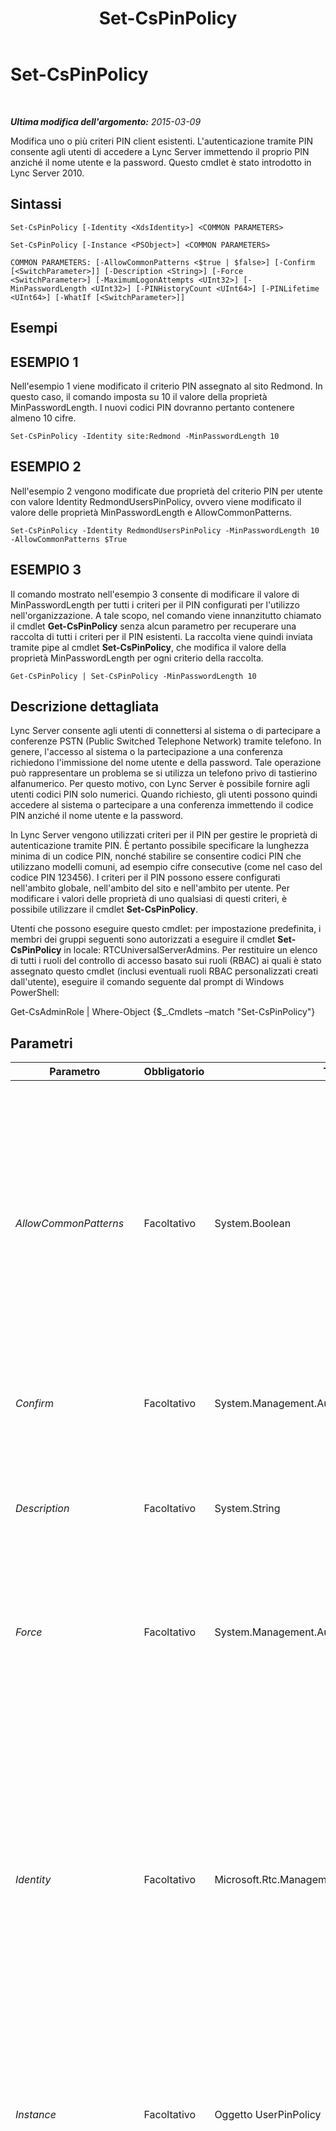 ﻿---
title: Set-CsPinPolicy
TOCTitle: Set-CsPinPolicy
ms:assetid: f0e1afb9-4c71-45c5-8093-6cd12db3d697
ms:mtpsurl: https://technet.microsoft.com/it-it/library/Gg412997(v=OCS.15)
ms:contentKeyID: 49302415
ms.date: 08/24/2015
mtps_version: v=OCS.15
ms.translationtype: HT
---

# Set-CsPinPolicy

 

_**Ultima modifica dell'argomento:** 2015-03-09_

Modifica uno o più criteri PIN client esistenti. L'autenticazione tramite PIN consente agli utenti di accedere a Lync Server immettendo il proprio PIN anziché il nome utente e la password. Questo cmdlet è stato introdotto in Lync Server 2010.

## Sintassi

    Set-CsPinPolicy [-Identity <XdsIdentity>] <COMMON PARAMETERS>

    Set-CsPinPolicy [-Instance <PSObject>] <COMMON PARAMETERS>

    COMMON PARAMETERS: [-AllowCommonPatterns <$true | $false>] [-Confirm [<SwitchParameter>]] [-Description <String>] [-Force <SwitchParameter>] [-MaximumLogonAttempts <UInt32>] [-MinPasswordLength <UInt32>] [-PINHistoryCount <UInt64>] [-PINLifetime <UInt64>] [-WhatIf [<SwitchParameter>]]

## Esempi

## ESEMPIO 1

Nell'esempio 1 viene modificato il criterio PIN assegnato al sito Redmond. In questo caso, il comando imposta su 10 il valore della proprietà MinPasswordLength. I nuovi codici PIN dovranno pertanto contenere almeno 10 cifre.

    Set-CsPinPolicy -Identity site:Redmond -MinPasswordLength 10

## ESEMPIO 2

Nell'esempio 2 vengono modificate due proprietà del criterio PIN per utente con valore Identity RedmondUsersPinPolicy, ovvero viene modificato il valore delle proprietà MinPasswordLength e AllowCommonPatterns.

    Set-CsPinPolicy -Identity RedmondUsersPinPolicy -MinPasswordLength 10 -AllowCommonPatterns $True

## ESEMPIO 3

Il comando mostrato nell'esempio 3 consente di modificare il valore di MinPasswordLength per tutti i criteri per il PIN configurati per l'utilizzo nell'organizzazione. A tale scopo, nel comando viene innanzitutto chiamato il cmdlet **Get-CsPinPolicy** senza alcun parametro per recuperare una raccolta di tutti i criteri per il PIN esistenti. La raccolta viene quindi inviata tramite pipe al cmdlet **Set-CsPinPolicy**, che modifica il valore della proprietà MinPasswordLength per ogni criterio della raccolta.

    Get-CsPinPolicy | Set-CsPinPolicy -MinPasswordLength 10

## Descrizione dettagliata

Lync Server consente agli utenti di connettersi al sistema o di partecipare a conferenze PSTN (Public Switched Telephone Network) tramite telefono. In genere, l'accesso al sistema o la partecipazione a una conferenza richiedono l'immissione del nome utente e della password. Tale operazione può rappresentare un problema se si utilizza un telefono privo di tastierino alfanumerico. Per questo motivo, con Lync Server è possibile fornire agli utenti codici PIN solo numerici. Quando richiesto, gli utenti possono quindi accedere al sistema o partecipare a una conferenza immettendo il codice PIN anziché il nome utente e la password.

In Lync Server vengono utilizzati criteri per il PIN per gestire le proprietà di autenticazione tramite PIN. È pertanto possibile specificare la lunghezza minima di un codice PIN, nonché stabilire se consentire codici PIN che utilizzano modelli comuni, ad esempio cifre consecutive (come nel caso del codice PIN 123456). I criteri per il PIN possono essere configurati nell'ambito globale, nell'ambito del sito e nell'ambito per utente. Per modificare i valori delle proprietà di uno qualsiasi di questi criteri, è possibile utilizzare il cmdlet **Set-CsPinPolicy**.

Utenti che possono eseguire questo cmdlet: per impostazione predefinita, i membri dei gruppi seguenti sono autorizzati a eseguire il cmdlet **Set-CsPinPolicy** in locale: RTCUniversalServerAdmins. Per restituire un elenco di tutti i ruoli del controllo di accesso basato sui ruoli (RBAC) ai quali è stato assegnato questo cmdlet (inclusi eventuali ruoli RBAC personalizzati creati dall'utente), eseguire il comando seguente dal prompt di Windows PowerShell:

Get-CsAdminRole | Where-Object {$\_.Cmdlets –match "Set-CsPinPolicy"}

## Parametri


<table>
<colgroup>
<col style="width: 25%" />
<col style="width: 25%" />
<col style="width: 25%" />
<col style="width: 25%" />
</colgroup>
<thead>
<tr class="header">
<th>Parametro</th>
<th>Obbligatorio</th>
<th>Tipo</th>
<th>Descrizione</th>
</tr>
</thead>
<tbody>
<tr class="odd">
<td><p><em>AllowCommonPatterns</em></p></td>
<td><p>Facoltativo</p></td>
<td><p>System.Boolean</p></td>
<td><p>Indica se i modelli comuni sono consentiti o meno nei codici PIN. I formati comuni includono la ripetizione delle cifre (225577), 4 o più cifre consecutive (991234) e i PIN che corrispondono al numero di telefono o al numero di interno di un utente. Se questo parametro è impostato su True, i modelli comuni sono consentiti (ad esempio, il codice PIN 123456 che include cifre consecutive). Se è impostato su False, i modelli comuni non sono consentiti. Il valore predefinito è False.</p></td>
</tr>
<tr class="even">
<td><p><em>Confirm</em></p></td>
<td><p>Facoltativo</p></td>
<td><p>System.Management.Automation.SwitchParameter</p></td>
<td><p>Viene visualizzata una richiesta di conferma prima di eseguire il comando.</p></td>
</tr>
<tr class="odd">
<td><p><em>Description</em></p></td>
<td><p>Facoltativo</p></td>
<td><p>System.String</p></td>
<td><p>Consente agli amministratori di fornire un testo aggiuntivo associato al criterio PIN. Ad esempio, il parametro Description potrebbe includere informazioni sugli utenti a cui assegnare il criterio.</p></td>
</tr>
<tr class="even">
<td><p><em>Force</em></p></td>
<td><p>Facoltativo</p></td>
<td><p>System.Management.Automation.SwitchParameter</p></td>
<td><p>Consente di non visualizzare i messaggi relativi agli errori non irreversibili che possono verificarsi durante l'esecuzione del comando.</p></td>
</tr>
<tr class="odd">
<td><p><em>Identity</em></p></td>
<td><p>Facoltativo</p></td>
<td><p>Microsoft.Rtc.Management.Xds.XdsIdentity</p></td>
<td><p>Identificatore univoco assegnato al criterio al momento della relativa creazione. È possibile assegnare i criteri per il PIN con ambito globale, nell'ambito del sito o nell'ambito per utente. Per fare riferimento all'istanza globale, utilizzare la seguente sintassi: -Identity global. Per fare riferimento a un criterio nell'ambito del sito, utilizzare una sintassi analoga alla seguente: -Identity site:Redmond. Per fare riferimento a un criterio per utente, utilizzare una sintassi analoga alla seguente: -Identity RedmondPinPolicy.</p>
<p>Se il parametro Identity non viene specificato, il cmdlet <strong>Set-CsPinPolicy</strong> modificherà il criterio globale.</p></td>
</tr>
<tr class="even">
<td><p><em>Instance</em></p></td>
<td><p>Facoltativo</p></td>
<td><p>Oggetto UserPinPolicy</p></td>
<td><p>Consente di passare al cmdlet un riferimento a un oggetto anziché impostare singoli valori di parametro.</p></td>
</tr>
<tr class="odd">
<td><p><em>MaximumLogonAttempts</em></p></td>
<td><p>Facoltativo</p></td>
<td><p>System.UInt32</p></td>
<td><p>Indica il numero di errori di accesso consecutivi consentiti prima che il codice PIN di un utente venga bloccato automaticamente. Gli errori di accesso vengono conteggiati in due modi: come errori di accesso locali e come errori di accesso globali. Quando un utente tenta per la prima volta di eseguire l'accesso, inizia una nuova finestra di osservazione di 30 minuti. Ogni accesso non riuscito nel corso dei 30 minuti viene registrato come errore di accesso locale e come errore di accesso globale. Se durante i 30 minuti della finestra di osservazione l'utente raggiunge il valore impostato per MaximumLogonAttempts, verrà bloccato temporaneamente e non potrà accedere al sistema per un'ora. Durante tale intervallo non sarà autorizzato a eseguire l'accesso con l'autenticazione tramite PIN anche se fornisce il codice PIN corretto.</p>
<p>Allo scadere del periodo di blocco, il valore relativo ai tentativi di accesso locali dell'utente verrà reimpostato su 0, mentre il valore relativo ai tentativi di accesso globali resterà invariato. Se l'utente continua a sbagliare l'accesso, alla fine raggiungerà anche il numero massimo consentito di tentativi di accesso globali. A quel punto, il codice PIN verrà bloccato dal sistema e l'utente non potrà utilizzare l'autenticazione tramite PIN finché un amministratore non sbloccherà il codice.</p>
<p>Il numero massimo di tentativi di accesso consentiti inoltre varia in base alle dimensioni del codice PIN. Non viene pertanto visualizzato un valore predefinito per la proprietà MaximumLogonAttempts quando si esegue il cmdlet <strong>Get-CsPinPolicy</strong>. Per impostazione predefinita, un codice PIN con lunghezza pari a 4 consente agli utenti 10 tentativi di accesso locali e 100 tentativi di accesso globali. Un codice PIN con lunghezza pari a 5 consente 25 tentativi di accesso locali e 1000 tentativi di accesso globali, mentre i codici PIN con una lunghezza superiore a 6 consentono 25 tentativi locali e 5000 tentativi globali. Se si specifica un valore per la proprietà MaximumLogonAttempts, tale valore verrà utilizzato come numero massimo consentito di tentativi di accesso locali. Il valore relativo al numero di accessi globali invece non cambia, indipendentemente dal valore assegnato a MaximumLogonAttempts.</p>
<p>Ogni volta che un utente riesce ad accedere utilizzando l'autenticazione tramite PIN, il conteggio dei tentativi di accesso locali non riusciti viene reimpostato su 0. Il conteggio dei tentativi di accesso globali invece viene reimpostato solo quando un amministratore sblocca il codice PIN di un utente.</p>
<p>MaximumLogonAttempts può essere impostata su qualsiasi valore intero compreso tra 1 e 999 incluso. Non è tuttavia consigliabile modificare questa proprietà. Quando è impostata su un valore null (valore predefinito) Lync Server 2013 calcola automaticamente i criteri di blocco. In questo modo, in genere, viene offerto il massimo livello di sicurezza.</p></td>
</tr>
<tr class="even">
<td><p><em>MinPasswordLength</em></p></td>
<td><p>Facoltativo</p></td>
<td><p>System.UInt32</p></td>
<td><p>La lunghezza minima consentita (ovvero il numero minimo di cifre) in un numero PIN. Ad esempio, se MinPasswordLength è impostato su 8, il codice PIN 1259 verrà rifiutato perché contiene solo 4 cifre. I codici PIN devono essere costituiti da almeno 4 cifre e da un numero massimo di 24 cifre. Il valore predefinito è 5.</p></td>
</tr>
<tr class="odd">
<td><p><em>PINHistoryCount</em></p></td>
<td><p>Facoltativo</p></td>
<td><p>System.UInt64</p></td>
<td><p>Indica la frequenza con cui gli utenti sono autorizzati a riutilizzare lo stesso codice PIN. Ad esempio, se PINHistoryCount è impostato su 3, le prime tre volte in cui reimpostano i propri codici PIN, gli utenti dovranno utilizzare un nuovo codice. Alla quarta reimpostazione, potranno riutilizzare il primo codice PIN utilizzato. Alla quinta reimpostazione, potranno riutilizzare il secondo codice PIN e così via. Il conteggio della cronologia PIN può essere rappresentato da un qualsiasi numero intero compreso tra 0 e 20 inclusi. 0 significa che gli utenti possono utilizzare più volte lo stesso codice PIN. Per impostazione predefinita, PINHistoryCount è configurato su 0.</p>
<p>Se PINLifetime è impostato su un valore maggiore di 0, anche PINHistoryCount dovrà essere maggiore di 0. Ad esempio, non è possibile impostare PINLifetime su 30 e lasciare PINHistoryCount impostato su 0.</p></td>
</tr>
<tr class="even">
<td><p><em>PINLifetime</em></p></td>
<td><p>Facoltativo</p></td>
<td><p>System.UInt64</p></td>
<td><p>Indica il periodo di validità (in giorni) del codice PIN. Alla scadenza, gli utenti devono selezionarne uno nuovo prima che possano eseguire l'autenticazione tramite PIN per accedere al sistema. PINLifetime può essere impostato su qualsiasi numero intero compreso tra 0 e 999 inclusi. 0 indica che i codici PIN non hanno alcuna scadenza. Per impostazione predefinita, la durata del PIN è impostata su 0.</p>
<p>Se si imposta PINLifetime su un valore maggiore di 0, sarà necessario impostare anche PINHistoryCount su un valore maggiore di 0.</p></td>
</tr>
<tr class="odd">
<td><p><em>WhatIf</em></p></td>
<td><p>Facoltativo</p></td>
<td><p>System.Management.Automation.SwitchParameter</p></td>
<td><p>Descrive ciò che accadrebbe se si eseguisse il comando senza eseguirlo realmente.</p></td>
</tr>
</tbody>
</table>


## Tipi di input

Oggetto Microsoft.Rtc.Management.WritableConfig.Policy.UserPin.UserPolicy. Il cmdlet **Set-CsPinPolicy** accetta l'input da pipeline dell'oggetto criterio PIN.

## Tipi restituiti

Il cmdlet **Set-CsPinPolicy** non restituisce un valore o un oggetto. Il cmdlet piuttosto configura una o più istanze dell'oggetto Microsoft.Rtc.Management.WritableConfig.Policy.UserPin.UserPolicy.

## Vedere anche

#### Ulteriori risorse

[Get-CsPinPolicy](get-cspinpolicy.md)  
[Grant-CsPinPolicy](grant-cspinpolicy.md)  
[New-CsPinPolicy](new-cspinpolicy.md)  
[Remove-CsPinPolicy](remove-cspinpolicy.md)

